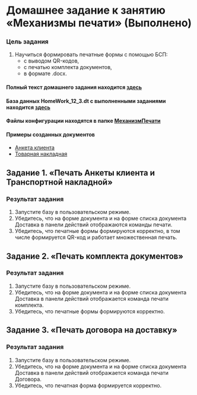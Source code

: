 # Домашнее задание к занятию «Механизмы печати» (Выполнено)

### Цель задания

1. Научиться формировать печатные формы с помощью БСП:
    - с выводом QR-кодов,
    - с печатью комплекта документов,
    - в формате .docx.

#### Полный текст домашнего задания находится [здесь](https://github.com/ObzhigalovSV/Netology_PrintingMechanisms/blob/main/homework-12-3.md)
#### База данных HomeWork_12_3.dt с выполненными заданиями находится [здесь](https://github.com/ObzhigalovSV/Netology_PrintingMechanisms/releases/tag/HomeWork_12_3)
#### Файлы конфигурации находятся в папке [МеханизмПечати](https://github.com/ObzhigalovSV/Netology_PrintingMechanisms/tree/main/%D0%9C%D0%B5%D1%85%D0%B0%D0%BD%D0%B8%D0%B7%D0%BC%D0%9F%D0%B5%D1%87%D0%B0%D1%82%D0%B8)
####  Примеры созданных документов 
- [Анкета клиента](https://github.com/ObzhigalovSV/Netology_PrintingMechanisms/blob/main/%D0%90%D0%BD%D0%BA%D0%B5%D1%82%D0%B0%20%D0%BA%D0%BB%D0%B8%D0%B5%D0%BD%D1%82%D0%B0%20%E2%84%96%201%20%D0%BE%D1%82%2014.02.2024.pdf)
- [Товарная накладная](https://github.com/ObzhigalovSV/Netology_PrintingMechanisms/blob/main/%D0%A2%D0%BE%D0%B2%D0%B0%D1%80%D0%BD%D0%B0%D1%8F%20%D0%BD%D0%B0%D0%BA%D0%BB%D0%B0%D0%B4%D0%BD%D0%B0%D1%8F%20%E2%84%96%202%20%D0%BE%D1%82%2014.02.2024.pdf)
## Задание 1. «Печать Анкеты клиента и Транспортной накладной»

### Результат задания
1. Запустите базу в пользовательском режиме.
2. Убедитесь, что на форме документа и на форме списка документа Доставка в панели действий отображаются команды печати.
3. Убедитесь, что печатные формы формируются корректно, в том числе формируется QR-код и работает множественная печать.


## Задание 2. «Печать комплекта документов»

### Результат задания
1. Запустите базу в пользовательском режиме.
2. Убедитесь, что на форме документа и на форме списка документа Доставка в панели действий отображается команда печати комплекта.
3. Убедитесь, что печатные формы формируются корректно.


## Задание 3. «Печать договора на доставку»
### Результат задания
1. Запустите базу в пользовательском режиме.
2. Убедитесь, что на форме документа и на форме списка документа Доставка в панели действий отображается команда печати Договора.
3. Убедитесь, что печатная форма формируется корректно.
